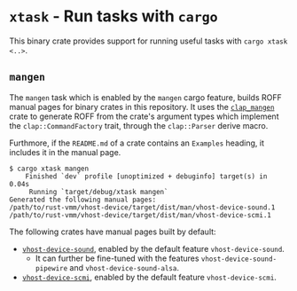 # `xtask` - Run tasks with `cargo`

This binary crate provides support for running useful tasks with `cargo xtask <..>`.

## `mangen`

The `mangen` task which is enabled by the `mangen` cargo feature, builds ROFF manual pages for binary crates in this repository. It uses the [`clap_mangen`](https://crates.io/crates/clap_mangen) crate to generate ROFF from the crate's argument types which implement the `clap::CommandFactory` trait, through the `clap::Parser` derive macro.

Furthmore, if the `README.md` of a crate contains an `Examples` heading, it includes it in the manual page.

```session
$ cargo xtask mangen
    Finished `dev` profile [unoptimized + debuginfo] target(s) in 0.04s
     Running `target/debug/xtask mangen`
Generated the following manual pages:
/path/to/rust-vmm/vhost-device/target/dist/man/vhost-device-sound.1
/path/to/rust-vmm/vhost-device/target/dist/man/vhost-device-scmi.1
```

The following crates have manual pages built by default:

- [`vhost-device-sound`](../vhost-device-sound), enabled by the default feature `vhost-device-sound`.
  - It can further be fine-tuned with the features `vhost-device-sound-pipewire` and `vhost-device-sound-alsa`.
- [`vhost-device-scmi`](../vhost-device-scmi), enabled by the default feature `vhost-device-scmi`.
